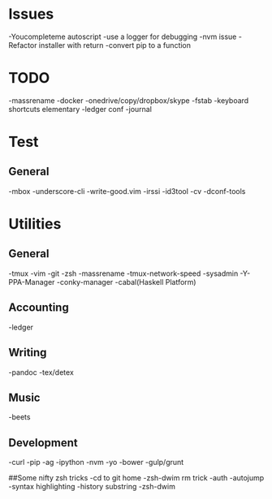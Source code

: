 # Issues
-Youcompleteme autoscript
-use a logger for debugging
-nvm issue
-Refactor installer with return
-convert pip to a function

# TODO
-massrename
-docker
-onedrive/copy/dropbox/skype
-fstab
-keyboard shortcuts elementary
-ledger conf
-journal

# Test
## General
-mbox
-underscore-cli
-write-good.vim
-irssi
-id3tool
-cv
-dconf-tools

# Utilities
## General
-tmux
-vim
-git
-zsh
-massrename
-tmux-network-speed
-sysadmin
-Y-PPA-Manager
-conky-manager
-cabal(Haskell Platform)

## Accounting
-ledger

## Writing
-pandoc
-tex/detex

## Music
-beets

## Development
-curl
-pip
-ag
-ipython
-nvm
-yo
-bower
-gulp/grunt

##Some nifty zsh tricks
-cd to git home
-zsh-dwim rm trick
-auth
-autojump
-syntax highlighting
-history substring
-zsh-dwim
